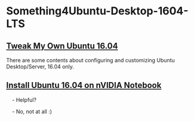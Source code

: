 # Something4Ubuntu-Desktop-1604-LTS

## [Tweak My Own Ubuntu 16.04](./Tweak-My-Own-Ubuntu)

There are some contents about configuring and customizing Ubuntu Desktop/Server, 16.04 only.

## [Install Ubuntu 16.04 on nVIDIA Notebook](./NVIDIA-FxxK-YOU)

&nbsp;&nbsp;&nbsp;&nbsp;- Helpful?

&nbsp;&nbsp;&nbsp;&nbsp;- No, not at all :)
